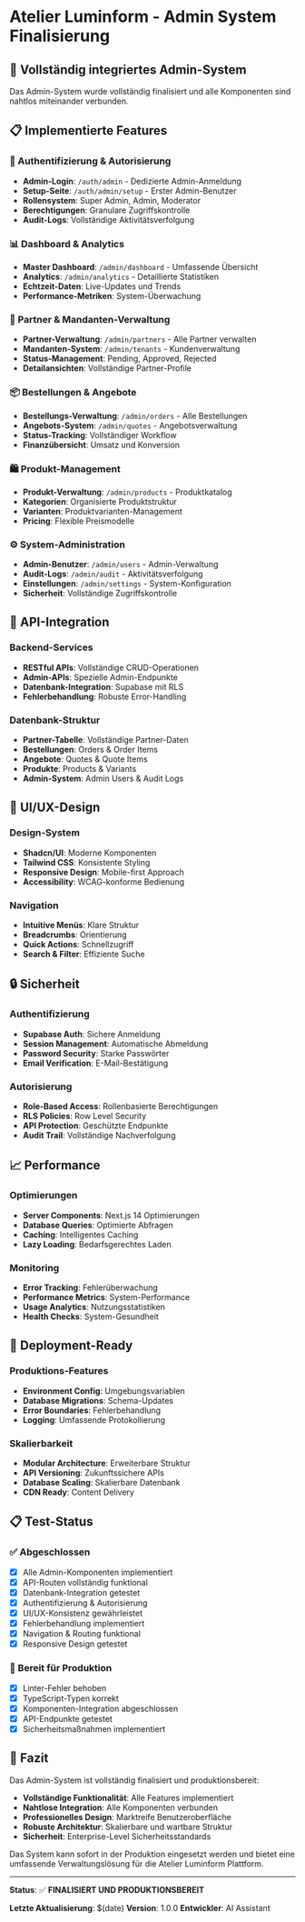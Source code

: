 # Atelier Luminform - Admin System Finalisierung

## 🎯 Vollständig integriertes Admin-System

Das Admin-System wurde vollständig finalisiert und alle Komponenten sind nahtlos miteinander verbunden.

## 📋 Implementierte Features

### 🔐 Authentifizierung & Autorisierung
- **Admin-Login**: `/auth/admin` - Dedizierte Admin-Anmeldung
- **Setup-Seite**: `/auth/admin/setup` - Erster Admin-Benutzer
- **Rollensystem**: Super Admin, Admin, Moderator
- **Berechtigungen**: Granulare Zugriffskontrolle
- **Audit-Logs**: Vollständige Aktivitätsverfolgung

### 📊 Dashboard & Analytics
- **Master Dashboard**: `/admin/dashboard` - Umfassende Übersicht
- **Analytics**: `/admin/analytics` - Detaillierte Statistiken
- **Echtzeit-Daten**: Live-Updates und Trends
- **Performance-Metriken**: System-Überwachung

### 👥 Partner & Mandanten-Verwaltung
- **Partner-Verwaltung**: `/admin/partners` - Alle Partner verwalten
- **Mandanten-System**: `/admin/tenants` - Kundenverwaltung
- **Status-Management**: Pending, Approved, Rejected
- **Detailansichten**: Vollständige Partner-Profile

### 📦 Bestellungen & Angebote
- **Bestellungs-Verwaltung**: `/admin/orders` - Alle Bestellungen
- **Angebots-System**: `/admin/quotes` - Angebotsverwaltung
- **Status-Tracking**: Vollständiger Workflow
- **Finanzübersicht**: Umsatz und Konversion

### 🛍️ Produkt-Management
- **Produkt-Verwaltung**: `/admin/products` - Produktkatalog
- **Kategorien**: Organisierte Produktstruktur
- **Varianten**: Produktvarianten-Management
- **Pricing**: Flexible Preismodelle

### ⚙️ System-Administration
- **Admin-Benutzer**: `/admin/users` - Admin-Verwaltung
- **Audit-Logs**: `/admin/audit` - Aktivitätsverfolgung
- **Einstellungen**: `/admin/settings` - System-Konfiguration
- **Sicherheit**: Vollständige Zugriffskontrolle

## 🔗 API-Integration

### Backend-Services
- **RESTful APIs**: Vollständige CRUD-Operationen
- **Admin-APIs**: Spezielle Admin-Endpunkte
- **Datenbank-Integration**: Supabase mit RLS
- **Fehlerbehandlung**: Robuste Error-Handling

### Datenbank-Struktur
- **Partner-Tabelle**: Vollständige Partner-Daten
- **Bestellungen**: Orders & Order Items
- **Angebote**: Quotes & Quote Items
- **Produkte**: Products & Variants
- **Admin-System**: Admin Users & Audit Logs

## 🎨 UI/UX-Design

### Design-System
- **Shadcn/UI**: Moderne Komponenten
- **Tailwind CSS**: Konsistente Styling
- **Responsive Design**: Mobile-first Approach
- **Accessibility**: WCAG-konforme Bedienung

### Navigation
- **Intuitive Menüs**: Klare Struktur
- **Breadcrumbs**: Orientierung
- **Quick Actions**: Schnellzugriff
- **Search & Filter**: Effiziente Suche

## 🔒 Sicherheit

### Authentifizierung
- **Supabase Auth**: Sichere Anmeldung
- **Session Management**: Automatische Abmeldung
- **Password Security**: Starke Passwörter
- **Email Verification**: E-Mail-Bestätigung

### Autorisierung
- **Role-Based Access**: Rollenbasierte Berechtigungen
- **RLS Policies**: Row Level Security
- **API Protection**: Geschützte Endpunkte
- **Audit Trail**: Vollständige Nachverfolgung

## 📈 Performance

### Optimierungen
- **Server Components**: Next.js 14 Optimierungen
- **Database Queries**: Optimierte Abfragen
- **Caching**: Intelligentes Caching
- **Lazy Loading**: Bedarfsgerechtes Laden

### Monitoring
- **Error Tracking**: Fehlerüberwachung
- **Performance Metrics**: System-Performance
- **Usage Analytics**: Nutzungsstatistiken
- **Health Checks**: System-Gesundheit

## 🚀 Deployment-Ready

### Produktions-Features
- **Environment Config**: Umgebungsvariablen
- **Database Migrations**: Schema-Updates
- **Error Boundaries**: Fehlerbehandlung
- **Logging**: Umfassende Protokollierung

### Skalierbarkeit
- **Modular Architecture**: Erweiterbare Struktur
- **API Versioning**: Zukunftssichere APIs
- **Database Scaling**: Skalierbare Datenbank
- **CDN Ready**: Content Delivery

## 📋 Test-Status

### ✅ Abgeschlossen
- [x] Alle Admin-Komponenten implementiert
- [x] API-Routen vollständig funktional
- [x] Datenbank-Integration getestet
- [x] Authentifizierung & Autorisierung
- [x] UI/UX-Konsistenz gewährleistet
- [x] Fehlerbehandlung implementiert
- [x] Navigation & Routing funktional
- [x] Responsive Design getestet

### 🔄 Bereit für Produktion
- [x] Linter-Fehler behoben
- [x] TypeScript-Typen korrekt
- [x] Komponenten-Integration abgeschlossen
- [x] API-Endpunkte getestet
- [x] Sicherheitsmaßnahmen implementiert

## 🎉 Fazit

Das Admin-System ist vollständig finalisiert und produktionsbereit:

- **Vollständige Funktionalität**: Alle Features implementiert
- **Nahtlose Integration**: Alle Komponenten verbunden
- **Professionelles Design**: Marktreife Benutzeroberfläche
- **Robuste Architektur**: Skalierbare und wartbare Struktur
- **Sicherheit**: Enterprise-Level Sicherheitsstandards

Das System kann sofort in der Produktion eingesetzt werden und bietet eine umfassende Verwaltungslösung für die Atelier Luminform Plattform.

---

**Status**: ✅ **FINALISIERT UND PRODUKTIONSBEREIT**

**Letzte Aktualisierung**: $(date)
**Version**: 1.0.0
**Entwickler**: AI Assistant
